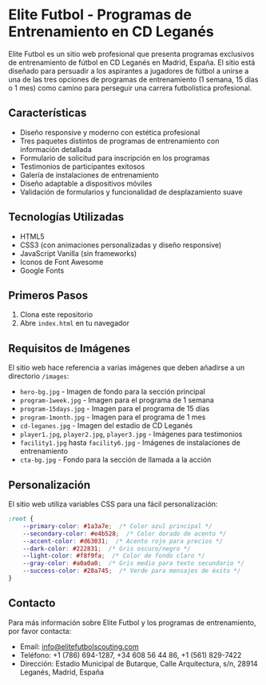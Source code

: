 # Elite Futbol - Programas de Entrenamiento en CD Leganés

Elite Futbol es un sitio web profesional que presenta programas exclusivos de entrenamiento de fútbol en CD Leganés en Madrid, España. El sitio está diseñado para persuadir a los aspirantes a jugadores de fútbol a unirse a una de las tres opciones de programas de entrenamiento (1 semana, 15 días o 1 mes) como camino para perseguir una carrera futbolística profesional.

## Características

- Diseño responsive y moderno con estética profesional
- Tres paquetes distintos de programas de entrenamiento con información detallada
- Formulario de solicitud para inscripción en los programas
- Testimonios de participantes exitosos
- Galería de instalaciones de entrenamiento
- Diseño adaptable a dispositivos móviles
- Validación de formularios y funcionalidad de desplazamiento suave

## Tecnologías Utilizadas

- HTML5
- CSS3 (con animaciones personalizadas y diseño responsive)
- JavaScript Vanilla (sin frameworks)
- Iconos de Font Awesome
- Google Fonts

## Primeros Pasos

1. Clona este repositorio
2. Abre `index.html` en tu navegador

## Requisitos de Imágenes

El sitio web hace referencia a varias imágenes que deben añadirse a un directorio `/images`:

- `hero-bg.jpg` - Imagen de fondo para la sección principal
- `program-1week.jpg` - Imagen para el programa de 1 semana
- `program-15days.jpg` - Imagen para el programa de 15 días
- `program-1month.jpg` - Imagen para el programa de 1 mes
- `cd-leganes.jpg` - Imagen del estadio de CD Leganés
- `player1.jpg`, `player2.jpg`, `player3.jpg` - Imágenes para testimonios
- `facility1.jpg` hasta `facility6.jpg` - Imágenes de instalaciones de entrenamiento
- `cta-bg.jpg` - Fondo para la sección de llamada a la acción

## Personalización

El sitio web utiliza variables CSS para una fácil personalización:

```css
:root {
    --primary-color: #1a3a7e;  /* Color azul principal */
    --secondary-color: #e4b528;  /* Color dorado de acento */
    --accent-color: #d63031;  /* Acento rojo para precios */
    --dark-color: #222831;  /* Gris oscuro/negro */
    --light-color: #f8f9fa;  /* Color de fondo claro */
    --gray-color: #a0a0a0;  /* Gris medio para texto secundario */
    --success-color: #28a745;  /* Verde para mensajes de éxito */
}
```

## Contacto

Para más información sobre Elite Futbol y los programas de entrenamiento, por favor contacta:

- Email: info@elitefutbolscouting.com
- Teléfono: +1 (786) 694-1287, +34 608 56 44 86, +1 (561) 829-7422
- Dirección: Estadio Municipal de Butarque, Calle Arquitectura, s/n, 28914 Leganés, Madrid, España 